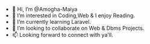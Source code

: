 - 👋 Hi, I’m @Amogha-Maiya
- 👀 I’m interested in Coding,Web & I enjoy Reading.
- 🌱 I’m currently learning Laravel.
- 💞️ I’m looking to collaborate on Web & Dbms Projects.
- 📫 Looking forward to connect with ya'll.

<!---
Amogha-Maiya/Amogha-Maiya is a ✨ special ✨ repository because its `README.md` (this file) appears on your GitHub profile.
You can click the Preview link to take a look at your changes.
--->

